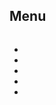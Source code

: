 <html lang="fa" dir="ltr">
 <head> 
  <!-- Meta --> 
  <meta charset="UTF-8"> 
  <meta http-equiv="X-UA-Compatible" content="ie=edge"> 
  <meta http-equiv="Content-Type" content="text/html; charset=UTF-8"> 
  <meta http-equiv="X-UA-Compatible" content="IE=edge"> 
  <meta name="viewport" content="width=device-width,initial-scale=1"> 
  <meta name="description" content=" Mahdi sharafi Personal Website | Web-Developer "> 
  <meta name="keywords" content=" Mahdi sharafi"> 
  <meta name="author" content=" Mahdi sharafi"> 
  <!-- Title --> 
  <title> Mahdi Personal Website</title> 
  <!-- CSS Plugins --> 
  <link rel="stylesheet" href="css/plugins/bootstrap.min.css"> 
  <link rel="stylesheet" href="css/plugins/font-awesome.css"> 
  <link rel="stylesheet" href="css/plugins/simplebar.css"> 
  <link rel="stylesheet" href="css/plugins/jquery.animatedheadline.css"> 
  <!-- CSS Base --> 
  <link rel="stylesheet" class="theme-st" href="css/style-dark.css"> 
  <!-- Settings Style --> 
  <link rel="stylesheet" class="pos-nav" href="css/settings/left-nav.css"> 
  <link rel="stylesheet" class="box-bd" href="css/settings/box/box.css"> 
  <link rel="stylesheet" class="box-st" href="css/settings/box/circle.css"> 
  <link rel="stylesheet" class="style-cl" href="css/settings/color/sea-color.css"> 
  <!-- Icon and Color --> 
  <link rel="shortcut icon" type="image/png" href="img/user-photo.jpg"> 
  <link rel="icon" href="img/user-photo.jpg" type="image/x-icon"> 
  <link rel="shortcut icon" href="img/user-photo.jpg" type="image/x-icon"> 
  <meta name="theme-color" content="#0e0f10"> 
  <!--BEGIN RAYCHAT CODE--> 
  <!--END RAYCHAT CODE--> 
 </head> 
 <body style="text-align: left;"> 
  <!-- Preloader --> 
  <div id="preloader" class="loaded"> 
   <div class="loading-area"> 
    <div class="circle"></div> 
   </div> 
   <div class="left-side"></div> 
   <div class="right-side"></div> 
  </div> 
  <!-- Main Site --> 
  <div id="home"> 
   <div id="about"> 
    <div id="resume"> 
     <div id="portfolio"> 
      <div id="blog"> 
       <div id="contact"> 
        <div class="header-mobile"> 
         <a class="header-toggle"><i class="fas fa-bars"></i></a> 
         <h2>Menu</h2> 
        </div> 
        <!-- Left Block --> 
        <nav class="header-main" data-simplebar="init"> 
         <div class="simplebar-wrapper" style="margin: 0px;"> 
          <div class="simplebar-height-auto-observer-wrapper"> 
           <div class="simplebar-height-auto-observer"></div> 
          </div> 
          <div class="simplebar-mask"> 
           <div class="simplebar-offset" style="left: 0px; bottom: 0px;"> 
            <div class="simplebar-content" style="padding: 0px; height: 100%; overflow: hidden;"> 
             <ul> 
              <li data-tooltip="Home" data-position="top"> <a href="#home" class="icon-h fas fa-house-damage"></a> </li> 
              <li data-tooltip="About Me" data-position="top"> <a href="#about" class="icon-a fas fa-user-tie"></a> </li> 
              <li data-tooltip="Skills" data-position="top"> <a href="#resume" class="icon-b fas fa-receipt"></a> </li> 
              <li data-tooltip="Portfolio" data-position="top"> <a href="#portfolio" class="fas fa-clone"></a> </li> 
              <li data-tooltip="Contact" data-position="bottom"> <a href="#contact" class="icon-c fas fa-envelope"></a> </li> 
             </ul> 
            </div> 
           </div> 
          </div> 
          <div class="simplebar-placeholder" style="width: 90px; height: 667px;"></div> 
         </div> 
         <div class="simplebar-track simplebar-horizontal" style="visibility: hidden;"> 
          <div class="simplebar-scrollbar" style="visibility: hidden;"></div> 
         </div> 
         <div class="simplebar-track simplebar-vertical" style="visibility: hidden;"> 
          <div class="simplebar-scrollbar" style="transform: translate3d(0px, 0px, 0px); visibility: hidden;"></div> 
         </div> 
        </nav> 
        <!-- Home Section --> 
        <div class="pt-home" style="background-image: url('img/home-bg.jpg')"> 
         <!-- Particles --> 
         <div id="particles-js"></div> 
         <section> 
          <!-- Banner --> 
          <div class="banner"> 
           <h1> Mahdi sharafi</h1> 
           <p class="cd-headline rotate-1"> <span class="cd-words-wrapper" style="width: 112.116px;"> <b class="is-visible">Developer</b> <b>Web Designer</b> <b>Freelancer</b> <b>Programmer</b> </span> </p> 
          </div> 
          <!-- Social --> 
          <div class="social"> 
           <ul> 
            <li> <a href="https://wa.me/09212232703?text=Hello%20%20Mahdi"><i class="fab fa-whatsapp"></i></a> </li> 
            <li> <a href="https://https://instagram.com/mahdi_sharafiii?igshid=o2ktp8vj1tk6" target="_blank"><i class="fab fa-instagram"></i></a> </li> 
            <li> <a <="" ul=""> </a></li> 
           </ul> 
          </div> 
          <a <="" ul=""> </a> 
         </section> 
         <a <="" ul=""> </a> 
        </div> 
        <a <="" ul=""> 
         <!-- About Section --> 
         <div class="page pt-about" data-simplebar="init"> 
          <div class="simplebar-wrapper" style="margin: 0px;"> 
           <div class="simplebar-height-auto-observer-wrapper"> 
            <div class="simplebar-height-auto-observer"></div> 
           </div> 
           <div class="simplebar-mask"> 
            <div class="simplebar-offset" style="left: -20px; bottom: 0px;"> 
             <div class="simplebar-content" style="padding: 0px 0px 0px calc(20px); height: 100%; overflow: hidden scroll;"> 
              <section class="container"> 
               <!-- Section Title --> 
               <div class="header-page mt-70 mob-mt"> 
                <h2>About me</h2> 
                <span></span> 
               </div> 
               <!-- Personal Info Start --> 
               <div class="row mt-100"> 
                <!-- Information Block --> 
                <div class="col-lg-12 col-sm-12"> 
                 <div class="info box-1"> 
                  <div class="row"> 
                   <div class="col-lg-9 col-sm-8"> 
                    <h4> Mahdi sharafi</h4> 
                    <div class="loc"> 
                     <i class="fas fa-map-marked-alt"></i> Mashhad , Iran 
                    </div> 
                    <p>Programmer | Web-Developer</p> 
                    <p> . I was burn in 2002/oct , live in Mashhad </p> . I started professional programming from 2018 and start working on Web-dev from 2019 , I finished 8 project until now 
                    <p></p> 
                   </div> 
                   <div class="col-lg-3 col-sm-4"> 
                    <div class="photo"> 
                     <img alt=" Mahdi sharafi" src="img/user-photo.jpg"> 
                    </div> 
                   </div> 
                   <!-- Icon Info --> 
                   <div class="col-lg-3 col-sm-4"> 
                    <div class="info-icon"> 
                     <i class="fas fa-award"></i> 
                     <div class="desc-icon"> 
                      <h6>Programming Certificates</h6> 
                      <p>C# | HTML | CSS | ASP.Net MVC</p> 
                     </div> 
                    </div> 
                   </div> 
                   <!-- Icon Info --> 
                   <div class="col-lg-3 col-sm-4"> 
                    <div class="info-icon"> 
                     <i class="fas fa-chalkboard-teacher"></i> 
                     <div class="desc-icon"> 
                      <h6> 8 Projects </h6> 
                      <p>Developer</p> 
                      <p></p> 
                     </div> 
                    </div> 
                   </div> 
                   <!-- Icon Info --> 
                   <div class="col-lg-3 col-sm-4"> 
                    <div class="info-icon"> 
                     <i class="far fa-calendar-alt"></i> 
                     <div class="desc-icon"> 
                      <h6>3 Years Experience</h6> 
                      <p>Programming</p> 
                     </div> 
                    </div> 
                   </div> 
                   <!-- Icon Info --> 
                   <div class="col-lg-3 col-sm-4"> 
                    <div class="info-icon"> 
                     <i class="fas fa-code"></i> 
                     <div class="desc-icon"> 
                      <h6>Full-Stack Developer</h6> 
                      <p>Web-Application</p> 
                     </div> 
                    </div> 
                   </div> 
                  </div> 
                 </div> 
                </div> 
               </div> 
               <!-- Interests Row Start --> 
               <div class="row mt-100"> 
                <!-- Header Block --> 
                <div class="col-md-12"> 
                 <div class="header-box mb-50"> 
                  <h3>My Favorites</h3> 
                 </div> 
                </div> 
                <div class="col-lg-12 col-sm-12"> 
                 <div class="box-2"> 
                  <div class="row"> 
                   <!-- Interests Item --> 
                   <div class="col-lg-3 col-sm-6"> 
                    <div class="inter-icon"> 
                     <i class="fas fa-code"></i> 
                     <div class="desc-inter"> 
                      <h6>Coding</h6> 
                     </div> 
                    </div> 
                   </div> 
                   <!-- Interests Item --> 
                   <div class="col-lg-3 col-sm-6"> 
                    <div class="inter-icon"> 
                     <i class="fas fa-football-ball"></i> 
                     <div class="desc-inter"> 
                      <h6>Sport Exercise</h6> 
                     </div> 
                    </div> 
                   </div> 
                   <!-- Interests Item --> 
                   <div class="col-lg-3 col-sm-6"> 
                    <div class="inter-icon"> 
                     <i class="fas fa-coffee"></i> 
                     <div class="desc-inter"> 
                      <h6>Coffee</h6> 
                     </div> 
                    </div> 
                   </div> 
                   <!-- Interests Item --> 
                   <div class="col-lg-3 col-sm-6"> 
                    <div class="inter-icon"> 
                     <i class="fas fa-sun"></i> 
                     <div class="desc-inter"> 
                      <h6>Watch Sunset</h6> 
                     </div> 
                    </div> 
                   </div> 
                   <!-- Interests Item --> 
                   <!-- Interests Item --> 
                   <div class="col-lg-3 col-sm-6"> 
                    <div class="inter-icon"> 
                     <i class="fas fa-book"></i> 
                     <div class="desc-inter"> 
                      <h6>Read Book</h6> 
                     </div> 
                    </div> 
                   </div> 
                   <!-- Interests Item --> 
                   <div class="col-lg-3 col-sm-6"> 
                    <div class="inter-icon"> 
                     <i class="fas fa-gamepad"></i> 
                     <div class="desc-inter"> 
                      <h6>Game</h6> 
                     </div> 
                    </div> 
                   </div> 
                  </div> 
                 </div> 
                </div> 
               </div> 
              </section> 
             </div> 
            </div> 
           </div> 
           <div class="simplebar-placeholder" style="width: 432px; height: 2071px;"></div> 
          </div> 
          <div class="simplebar-track simplebar-horizontal" style="visibility: hidden;"> 
           <div class="simplebar-scrollbar" style="visibility: hidden;"></div> 
          </div> 
          <div class="simplebar-track simplebar-vertical" style="visibility: visible;"> 
           <div class="simplebar-scrollbar" style="height: 217px; transform: translate3d(0px, 0px, 0px); visibility: visible;"></div> 
          </div> 
         </div> 
         <!-- Resume Section --> 
         <div class="page pt-resume" data-simplebar="init"> 
          <div class="simplebar-wrapper" style="margin: 0px;"> 
           <div class="simplebar-height-auto-observer-wrapper"> 
            <div class="simplebar-height-auto-observer"></div> 
           </div> 
           <div class="simplebar-mask"> 
            <div class="simplebar-offset" style="left: -20px; bottom: 0px;"> 
             <div class="simplebar-content" style="padding: 0px 0px 0px calc(20px); height: 100%; overflow: hidden scroll;"> 
              <section class="container"> 
               <!-- Section Title --> 
               <!-- Skills Row Start --> 
               <div class="row mt-100"> 
                <!-- Header Block --> 
                <div class="col-md-12"> 
                 <div class="header-box mb-50"> 
                  <h3>Skills</h3> 
                 </div> 
                </div> 
               </div> 
               <div class="box-1 skills" style="text-align:center;"> 
                <div class="row"> 
                 <div class="col-md-6"> 
                  <!-- Skill Item --> 
                  <div class="skill-item"> 
                   <h4 class="progress-title">#C</h4> 
                   <div class="progress"> 
                    <div class="progress-bar" style="width: 90%"> 
                     <div class="progress-value">
                       90% 
                     </div> 
                    </div> 
                   </div> 
                  </div> 
                  <!-- Skill Item --> 
                  <div class="skill-item"> 
                   <h4 class="progress-title">َُASP.NET Core</h4> 
                   <div class="progress"> 
                    <div class="progress-bar" style="width: 90%"> 
                     <div class="progress-value">
                       90% 
                     </div> 
                    </div> 
                   </div> 
                  </div> 
                  <!-- Skill Item --> 
                  <div class="skill-item"> 
                   <h4 class="progress-title"> EntityFreamwork Code-First </h4> 
                   <div class="progress"> 
                    <div class="progress-bar" style="width: 90%"> 
                     <div class="progress-value">
                       90% 
                     </div> 
                    </div> 
                   </div> 
                  </div> 
                  <!-- Skill Item --> 
                  <div class="skill-item"> 
                   <h4 class="progress-title">Asp.Net MVC</h4> 
                   <div class="progress"> 
                    <div class="progress-bar" style="width: 90%"> 
                     <div class="progress-value">
                       90% 
                     </div> 
                    </div> 
                   </div> 
                  </div> 
                 </div> 
                 <div class="col-md-6"> 
                  <!-- Skill Item --> 
                  <div class="skill-item"> 
                   <h4 class="progress-title">WPF</h4> 
                   <div class="progress"> 
                    <div class="progress-bar" style="width: 80%"> 
                     <div class="progress-value">
                       80% 
                     </div> 
                    </div> 
                   </div> 
                  </div> 
                  <!-- Skill Item --> 
                  <div class="skill-item"> 
                   <h4 class="progress-title">Web Design</h4> 
                   <div class="progress"> 
                    <div class="progress-bar" style="width: 70%"> 
                     <div class="progress-value">
                       70% 
                     </div> 
                    </div> 
                   </div> 
                  </div> 
                  <div class="skill-item"> 
                   <h4 class="progress-title">Css3</h4> 
                   <div class="progress"> 
                    <div class="progress-bar" style="width: 70%"> 
                     <div class="progress-value">
                       70% 
                     </div> 
                    </div> 
                   </div> 
                  </div> 
                  <div class="skill-item"> 
                   <h4 class="progress-title">HTML5</h4> 
                   <div class="progress"> 
                    <div class="progress-bar" style="width: 70%"> 
                     <div class="progress-value">
                       70% 
                     </div> 
                    </div> 
                   </div> 
                  </div> 
                  <!-- Skill Item --> 
                  <div class="skill-item"> 
                   <h4 class="progress-title">Javascript</h4> 
                   <div class="progress"> 
                    <div class="progress-bar" style="width: 70%"> 
                     <div class="progress-value">
                       70% 
                     </div> 
                    </div> 
                   </div> 
                  </div> 
                 </div> 
                </div> 
               </div> 
               <!-- Work Process Row Start --> 
               <div class="row mt-100"> 
                <!-- Header Block --> 
                <div class="col-md-12"> 
                 <div class="header-box mb-50"> 
                  <h3>My work process</h3> 
                 </div> 
                </div> 
               </div> 
               <div class="box-2 work-process mb-100"> 
                <div class="row"> 
                 <div class="col-lg-4 col-sm-12 ltr"> 
                  <!-- Working Process Item--> 
                  <div class="single-wp width-sm process-1"> 
                   <p class="wp-step">01</p> 
                   <h4 class="wp-title">Check the idea</h4> 
                  </div> 
                  <!-- Working Process Item--> 
                  <div class="single-wp width-sm process-2"> 
                   <p class="wp-step">02</p> 
                   <h4 class="wp-title">Provide structure</h4> 
                  </div> 
                 </div> 
                 <div class="col-lg-4 hidden-sm"> 
                  <!-- Working Process Circle--> 
                  <div class="wp-circle"> 
                   <h4>Work process</h4> 
                   <span class="dots top-l"></span> 
                   <span class="dots bottom-l"></span> 
                   <span class="dots top-r"></span> 
                   <span class="dots bottom-r"></span> 
                  </div> 
                 </div> 
                 <div class="col-lg-4 col-sm-12 rtl"> 
                  <!-- Working Process Item--> 
                  <div class="single-wp width-sm process-3"> 
                   <p class="wp-step">03</p> 
                   <h4 class="wp-title"> Prototype update and approval </h4> 
                  </div> 
                  <!-- Working Process Item--> 
                  <div class="single-wp width-sm process-4"> 
                   <p class="wp-step">04</p> 
                   <h4 class="wp-title">The final design</h4> 
                  </div> 
                 </div> 
                </div> 
               </div> 
              </section> 
             </div> 
            </div> 
           </div> 
           <div class="simplebar-placeholder" style="width: 432px; height: 2109px;"></div> 
          </div> 
          <div class="simplebar-track simplebar-horizontal" style="visibility: hidden;"> 
           <div class="simplebar-scrollbar" style="visibility: hidden;"></div> 
          </div> 
          <div class="simplebar-track simplebar-vertical" style="visibility: visible;"> 
           <div class="simplebar-scrollbar" style="height: 213px; transform: translate3d(0px, 0px, 0px); visibility: visible;"></div> 
          </div> 
         </div> 
         <!-- Portfolio Section --> </a> 
        <div class="page pt-portfolio" data-simplebar="init"> 
         <a <="" ul=""> </a> 
         <div class="simplebar-wrapper" style="margin: 0px;"> 
          <a <="" ul=""> 
           <div class="simplebar-height-auto-observer-wrapper"> 
            <div class="simplebar-height-auto-observer"></div> 
           </div> </a> 
          <div class="simplebar-mask"> 
           <a <="" ul=""> </a> 
           <div class="simplebar-offset" style="left: -20px; bottom: 0px;"> 
            <a <="" ul=""> </a> 
            <div class="simplebar-content" style="padding: 0px 0px 0px calc(20px); height: 100%; overflow: hidden scroll;"> 
             <a <="" ul=""> </a> 
             <section class="container"> 
              <a <="" ul=""> 
               <!-- Section Title --> 
               <div class="header-page mt-70 mob-mt"> 
                <h2>Portfolio</h2> 
                <span></span> 
               </div> 
               <!-- Portfolio Filter Row Start --> 
               <div class="row mt-100"> 
                <div class="col-lg-12 col-sm-12 portfolio-filter"> 
                 <ul> 
                  <li class="active" data-filter="*">Projects</li> 
                 </ul> 
                </div> 
               </div> 
               <!-- Portfolio Item Row Start --> </a> 
              <div class="row portfolio-items mt-100 mb-100" style="position: relative; height: 717.08px;"> 
               <a <="" ul=""> 
                <!-- Portfolio Item --> </a> 
               <div class="item col-lg-4 col-sm-6 graphic" style="position: absolute; right: 0px; top: 0px;"> 
                <a <="" ul=""> </a> 
                <figure> 
                 <a <="" ul=""> <img alt="SepasRayan" src="img/portfolio/1.jpg"> </a> 
                 <figcaption> 
                  <a <="" ul=""> <h3>SepasRayan Company</h3> <p>Company</p> <i class="fas fa-image"></i> <i class="fas fa-image"></i></a> 
                  <i class="fas fa-image"><a href="http://sepastech.ir/"></a></i> 
                  <a target="_blank" href="http://sepastech.ir//"></a> 
                 </figcaption> 
                 <div class="js-tilt-glare" style="position: absolute; top: 0px; left: 0px; width: 100%; height: 100%; overflow: hidden; pointer-events: none;"> 
                  <div class="js-tilt-glare-inner" style="position: absolute; top: 50%; left: 50%; background-image: linear-gradient(0deg, rgba(255, 255, 255, 0) 0%, rgb(255, 255, 255) 100%); width: 764px; height: 764px; transform: rotate(180deg) translate(-50%, -50%); transform-origin: 0% 0%; opacity: 0;"></div> 
                 </div> 
                </figure> 
               </div> 
               <!-- Portfolio Item --> 
               <div class="item col-lg-4 col-sm-6 design" style="position: absolute; right: 0px; top: 238px;"> 
                <figure> 
                 <img alt="SilverIran" src="img/portfolio/2.jpg"> 
                 <figcaption> 
                  <h3>SilverIran Online Market</h3> 
                  <p>Store</p> 
                  <i class="fas fa-image"></i> 
                  <i class="fas fa-image"><a href="https://silveriran.com/"></a></i> 
                  <a class="image-link" href="https://silveriran.com/"></a> 
                 </figcaption> 
                 <div class="js-tilt-glare" style="position: absolute; top: 0px; left: 0px; width: 100%; height: 100%; overflow: hidden; pointer-events: none;"> 
                  <div class="js-tilt-glare-inner" style="position: absolute; top: 50%; left: 50%; background-image: linear-gradient(0deg, rgba(255, 255, 255, 0) 0%, rgb(255, 255, 255) 100%); width: 764px; height: 764px; transform: rotate(180deg) translate(-50%, -50%); transform-origin: 0% 0%; opacity: 0;"></div> 
                 </div> 
                </figure> 
               </div> 
               <!-- Portfolio Item --> 
               <div class="item col-lg-4 col-sm-6 graphic" style="position: absolute; right: 0px; top: 478px;"> 
                <figure> 
                 <img alt="WinPRP" src="img/portfolio/3.jpg"> 
                 <figcaption> 
                  <h3>WinPRP</h3> 
                  <p>Package Sales</p> 
                  <i class="fas fa-image"></i> 
                  <a class="image-link" href="https://winprp.com/"></a> 
                 </figcaption> 
                 <div class="js-tilt-glare" style="position: absolute; top: 0px; left: 0px; width: 100%; height: 100%; overflow: hidden; pointer-events: none;"> 
                  <div class="js-tilt-glare-inner" style="position: absolute; top: 50%; left: 50%; background-image: linear-gradient(0deg, rgba(255, 255, 255, 0) 0%, rgb(255, 255, 255) 100%); width: 764px; height: 764px; transform: rotate(180deg) translate(-50%, -50%); transform-origin: 0% 0%; opacity: 0;"></div> 
                 </div> 
                </figure> 
               </div> 
              </div> 
             </section> 
            </div> 
           </div> 
          </div> 
          <div class="simplebar-placeholder" style="width: 432px; height: 1244px;"></div> 
         </div> 
         <div class="simplebar-track simplebar-horizontal" style="visibility: hidden;"> 
          <div class="simplebar-scrollbar" style="visibility: hidden;"></div> 
         </div> 
         <div class="simplebar-track simplebar-vertical" style="visibility: visible;"> 
          <div class="simplebar-scrollbar" style="height: 363px; transform: translate3d(0px, 0px, 0px); visibility: visible;"></div> 
         </div> 
        </div> 
        <!-- Contact Section --> 
        <div class="page pt-contact" data-simplebar="init"> 
         <div class="simplebar-wrapper" style="margin: 0px;"> 
          <div class="simplebar-height-auto-observer-wrapper"> 
           <div class="simplebar-height-auto-observer"></div> 
          </div> 
          <div class="simplebar-mask"> 
           <div class="simplebar-offset" style="left: -20px; bottom: 0px;"> 
            <div class="simplebar-content" style="padding: 0px 0px 0px calc(20px); height: 100%; overflow: hidden scroll;"> 
             <section class="container"> 
              <!-- Section Title --> 
              <div class="header-page mt-70 mob-mt"> 
               <h2>Contact</h2> 
               <span></span> 
              </div> 
              <!-- Contact Info --> 
              <div class="box-2 contact-info"> 
               <div class="row"> 
                <div class="col-lg-4 col-sm-12 info"> 
                 <a href="mailto:Mohammad3.dev@outlook.com"> <i class="fas fa-paper-plane"></i> <p>Mohammad3.dev@outlook.com</p> <span>Mail</span> </a> 
                </div> 
                <div class="col-lg-4 col-sm-12 info"> 
                 <i class="fas fa-map-marker-alt"></i> 
                 <p>Mashhad | Iran</p> 
                 <span>Address</span> 
                </div> 
                <div class="col-lg-4 col-sm-12 info"> 
                 <a href="tel:+989354077526"> <i class="fas fa-phone"></i> <p><span class="ltr-text">+989354077526</span></p> </a> 
                 <span>Phone</span> 
                </div> 
               </div> 
              </div> 
             </section> 
             <center> 
              <div> 
               <a target="_blank" href="Resume.pdf" class="btn-st">Get Resume</a> 
              </div> 
             </center> 
            </div> 
           </div> 
          </div> 
          <div class="simplebar-placeholder" style="width: 432px; height: 872px;"></div> 
         </div> 
         <div class="simplebar-track simplebar-horizontal" style="visibility: hidden;"> 
          <div class="simplebar-scrollbar" style="visibility: hidden;"></div> 
         </div> 
         <div class="simplebar-track simplebar-vertical" style="visibility: visible;"> 
          <div class="simplebar-scrollbar" style="height: 522px; transform: translate3d(0px, 0px, 0px); visibility: visible;"></div> 
         </div> 
        </div> 
       </div> 
      </div> 
     </div> 
    </div> 
   </div> 
  </div> 
  <!-- All Script --> 
  <div class="hs-dummy-scrollbar-size"> 
   <div style="height: 200%; width: 200%; margin: 10px 0;"></div> 
  </div> 
 </body>
</html>


<script type="text/javascript">!function(){function t(){var t=document.createElement("script");t.type="text/javascript",t.async=!0,localStorage.getItem("rayToken")?t.src="https://app.raychat.io/scripts/js/"+o+"?rid="+localStorage.getItem("rayToken")+"&href="+window.location.href:t.src="https://app.raychat.io/scripts/js/"+o+"?href="+window.location.href;var e=document.getElementsByTagName("script")[0];e.parentNode.insertBefore(t,e)}var e=document,a=window,o="23b156f4-de15-4581-ba6d-71cc863c4a15";"complete"==e.readyState?t():a.attachEvent?a.attachEvent("onload",t):a.addEventListener("load",t,!1)}();</script>

